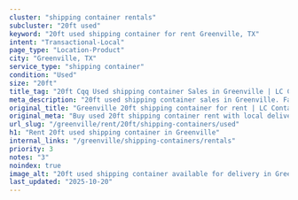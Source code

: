 ```yaml
---
cluster: "shipping container rentals"
subcluster: "20ft used"
keyword: "20ft used shipping container for rent Greenville, TX"
intent: "Transactional-Local"
page_type: "Location-Product"
city: "Greenville, TX"
service_type: "shipping container"
condition: "Used"
size: "20ft"
title_tag: "20ft Cqq Used shipping container Sales in Greenville | LC Container"
meta_description: "20ft used shipping container sales in Greenville. Fast delivery, competitive pricing. Serving shipping containers area. Quote ID: 6NM. Call (214) 524-4168 for your free quote today."
original_title: "Greenville 20ft shipping container for rent | LC Container"
original_meta: "Buy used 20ft shipping container rent with local delivery in Greenville, TX. LC Container — local Since 2003. Request a fast quote today."
url_slug: "/greenville/rent/20ft/shipping-containers/used"
h1: "Rent 20ft used shipping container in Greenville"
internal_links: "/greenville/shipping-containers/rentals"
priority: 3
notes: "3"
noindex: true
image_alt: "20ft used shipping container available for delivery in Greenville"
last_updated: "2025-10-20"
---
```


<!-- TODO: Add unique city/inventory copy, images, and internal links here. -->
